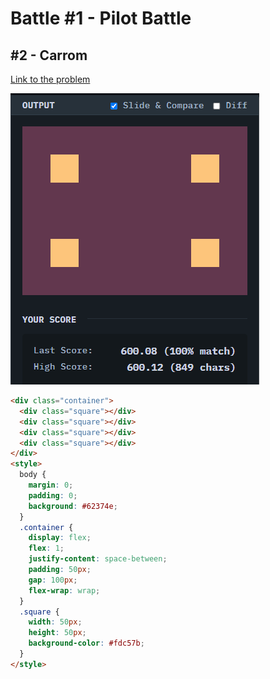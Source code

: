 # Battle #1 - Pilot Battle

## #2 - Carrom

[Link to the problem](https://cssbattle.dev/play/2)

![result](./images/02-Carrom.png)

```html
<div class="container">
  <div class="square"></div>
  <div class="square"></div>
  <div class="square"></div>
  <div class="square"></div>
</div>
<style>
  body {
    margin: 0;
    padding: 0;
    background: #62374e;
  }
  .container {
    display: flex;
    flex: 1;
    justify-content: space-between;
    padding: 50px;
    gap: 100px;
    flex-wrap: wrap;
  }
  .square {
    width: 50px;
    height: 50px;
    background-color: #fdc57b;
  }
</style>
```
